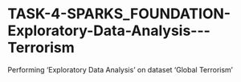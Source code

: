 # TASK-4-SPARKS_FOUNDATION-Exploratory-Data-Analysis---Terrorism
Performing ‘Exploratory Data Analysis’ on dataset ‘Global Terrorism’
